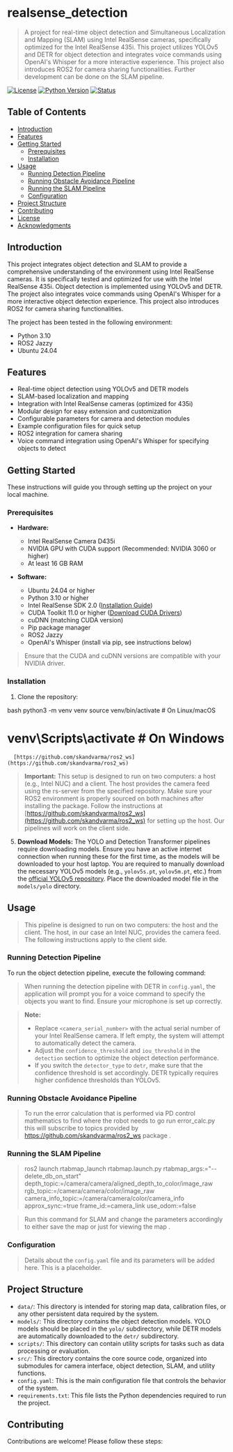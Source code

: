 # realsense_detection

> A project for real-time object detection and Simultaneous Localization and Mapping (SLAM) using Intel RealSense cameras, specifically optimized for the Intel RealSense 435i. This project utilizes YOLOv5 and DETR for object detection and integrates voice commands using OpenAI's Whisper for a more interactive experience. This project also introduces ROS2 for camera sharing functionalities. Further development can be done on the SLAM pipeline.

[![License](https://img.shields.io/badge/license-MIT-blue.svg)](https://opensource.org/licenses/MIT)
[![Python Version](https://img.shields.io/badge/python-3.10-blue.svg)](https://www.python.org/downloads/release/python-310/)
[![Status](https://img.shields.io/badge/status-development-orange.svg)]()

## Table of Contents

- [Introduction](#introduction)
- [Features](#features)
- [Getting Started](#getting-started)
  - [Prerequisites](#prerequisites)
  - [Installation](#installation)
- [Usage](#usage)
  - [Running Detection Pipeline](#running-the-detection-pipeline)
  - [Running Obstacle Avoidance Pipeline](#running-the-obstacle-avoidance-pipeline)
  - [Running the SLAM Pipeline](#running-the-slam-pipeline)
  - [Configuration](#configuration)
- [Project Structure](#project-structure)
- [Contributing](#contributing)
- [License](#license)
- [Acknowledgments](#acknowledgments)

## Introduction

This project integrates object detection and SLAM to provide a comprehensive understanding of the environment using Intel RealSense cameras. It is specifically tested and optimized for use with the Intel RealSense 435i. Object detection is implemented using YOLOv5 and DETR. The project also integrates voice commands using OpenAI's Whisper for a more interactive object detection experience. This project also introduces ROS2 for camera sharing functionalities.

The project has been tested in the following environment:
- Python 3.10
- ROS2 Jazzy
- Ubuntu 24.04

## Features

- Real-time object detection using YOLOv5 and DETR models
- SLAM-based localization and mapping
- Integration with Intel RealSense cameras (optimized for 435i)
- Modular design for easy extension and customization
- Configurable parameters for camera and detection modules
- Example configuration files for quick setup
- ROS2 integration for camera sharing
- Voice command integration using OpenAI's Whisper for specifying objects to detect

## Getting Started

These instructions will guide you through setting up the project on your local machine.

### Prerequisites

- **Hardware:**
    - Intel RealSense Camera D435i
    - NVIDIA GPU with CUDA support (Recommended: NVIDIA 3060 or higher)
    - At least 16 GB RAM

- **Software:**
    - Ubuntu 24.04 or higher
    - Python 3.10 or higher
    - Intel RealSense SDK 2.0 ([Installation Guide](https://www.intelrealsense.com/how-to-install-the-intel-realsense-sdk/))
    - CUDA Toolkit 11.0 or higher ([Download CUDA Drivers](https://developer.nvidia.com/cuda-downloads))
    - cuDNN (matching CUDA version)
    - Pip package manager
    - ROS2 Jazzy
    - OpenAI's Whisper (install via pip, see instructions below)

> Ensure that the CUDA and cuDNN versions are compatible with your NVIDIA driver.

### Installation

1. Clone the repository:

bash
   python3 -m venv venv
   source venv/bin/activate  # On Linux/macOS
   # venv\Scripts\activate  # On Windows
      [https://github.com/skandvarma/ros2_ws](https://github.com/skandvarma/ros2_ws)

   > **Important:** This setup is designed to run on two computers: a host (e.g., Intel NUC) and a client. The host provides the camera feed using the rs-server from the specified repository. Make sure your ROS2 environment is properly sourced on both machines after installing the package. Follow the instructions at [https://github.com/skandvarma/ros2_ws](https://github.com/skandvarma/ros2_ws) for setting up the host. Our pipelines will work on the client side.

5. **Download Models:** The YOLO and Detection Transformer pipelines require downloading models. Ensure you have an active internet connection when running these for the first time, as the models will be downloaded to your host laptop. You are required to manually download the necessary YOLOv5 models (e.g., `yolov5s.pt`, `yolov5m.pt`, etc.) from the [official YOLOv5 repository](https://github.com/ultralytics/yolov5/releases). Place the downloaded model file in the `models/yolo` directory.

## Usage

> This pipeline is designed to run on two computers: the host and the client. The host, in our case an Intel NUC, provides the camera feed. The following instructions apply to the client side.

### Running Detection Pipeline

To run the object detection pipeline, execute the following command:

> When running the detection pipeline with DETR in `config.yaml`, the application will prompt you for a voice command to specify the objects you want to find. Ensure your microphone is set up correctly.

> **Note:**
>
> - Replace `<camera_serial_number>` with the actual serial number of your Intel RealSense camera. If left empty, the system will attempt to automatically detect the camera.
> - Adjust the `confidence_threshold` and `iou_threshold` in the `detection` section to optimize the object detection performance.
> - If you switch the `detector_type` to `detr`, make sure that the confidence threshold is set accordingly. DETR typically requires higher confidence thresholds than YOLOv5.

### Running Obstacle Avoidance Pipeline

> To run the error calculation that is performed via PD control mathematics to find where the robot needs to go run error_calc.py this will subscribe to topics provided by https://github.com/skandvarma/ros2_ws package .

### Running the SLAM Pipeline

> ros2 launch rtabmap_launch rtabmap.launch.py     rtabmap_args:="--delete_db_on_start"     depth_topic:=/camera/camera/aligned_depth_to_color/image_raw     rgb_topic:=/camera/camera/color/image_raw     camera_info_topic:=/camera/camera/color/camera_info     approx_sync:=true     frame_id:=camera_link     use_odom:=false

> Run this command for SLAM and change the parameters accordingly to either save the map or just for viewing the map .

### Configuration

> Details about the `config.yaml` file and its parameters will be added here.  This is a placeholder.

## Project Structure

-   `data/`: This directory is intended for storing map data, calibration files, or any other persistent data required by the system.
-   `models/`: This directory contains the object detection models. YOLO models should be placed in the `yolo/` subdirectory, while DETR models are automatically downloaded to the `detr/` subdirectory.
-   `scripts/`: This directory can contain utility scripts for tasks such as data processing or evaluation.
-   `src/`: This directory contains the core source code, organized into submodules for camera interface, object detection, SLAM, and utility functions.
-   `config.yaml`: This is the main configuration file that controls the behavior of the system.
-   `requirements.txt`: This file lists the Python dependencies required to run the project.

## Contributing

Contributions are welcome! Please follow these steps:
